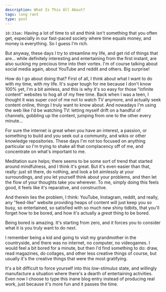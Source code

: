 ```yaml
---
description: What Is This All About?
tags: long rant
type: post
---
```


`10:33am:` Having a lot of time to sit and think isn't something that you often get, especially in our fast-paced society where time equals money, and money is everything. So I guess I'm rich.

But anyway, these days I try to streamline my life, and get rid of things that are... while definitely interesting and entertaining from the first instant, are also sucking my precious time into their vortex. I'm of course talking about social media again, about YouTube and reddit and others. Big surprise!

How do I go about doing that? First of all, I think about what I want to do with my time, with my life. It's super tough for me because I don't know 100% yet, I'm a bit aimless, and this is why it's so easy for those “infinite content” websites to hog all of my free time. Back when I was a teen, I thought it was super _cool_ of me not to watch TV anymore, and actually seek content online, things I truly want to know about. And nowadays I'm using the web like I'd be watching TV: letting myself drift on a handful of channels, gobbling up the content, jumping from one to the other every minute...

For sure the internet is great when you have an interest, a passion, or something to build and you seek out a community, and wikis or other knowledge repositories. These days I'm not too focused on anything particular so I'm trying to shake all that complacency off of me, and concentrate on what's important to me.

Meditation sure helps; there seems to be some sort of trend that started around mindfulness, and I think it's great. But it's even easier than that, really: just sit there, do nothing, and look a bit aimlessly at your surroundings, and you let yourself think about your problems, and then let the flow of your thoughts take you wherever. To me, simply doing this feels good, it feels like it's reparative, and constructive.

And therein lies the problem, I think: YouTube, Instagram, reddit, and really, any "feed-like" website providing heaps of content will just keep you so busy, so entertained, so satisfied with so much new shiny tidbits, that you'll forget how to be bored, and how it's actually a _great_ thing to be bored.

Being bored is amazing. It's starting from zero, and it forces you to consider what it is you truly want to do next.

I remember being a kid and going to visit my grandmother in the countryside, and there was no internet, no computer, no videogames. I would feel a bit bored for a minute, but then I'd find something to do: draw, read magazines, do collages, and other less creative things of course, but usually it's the creative things that were the most gratifying.

It's a bit difficult to force yourself into this _low-stimulus_ state, and willingly manufacture a situation where there's a dearth of entertaining activities. Even now I choose to type this inane blog entry instead of producing real work, just because it's more fun and it passes the time.
